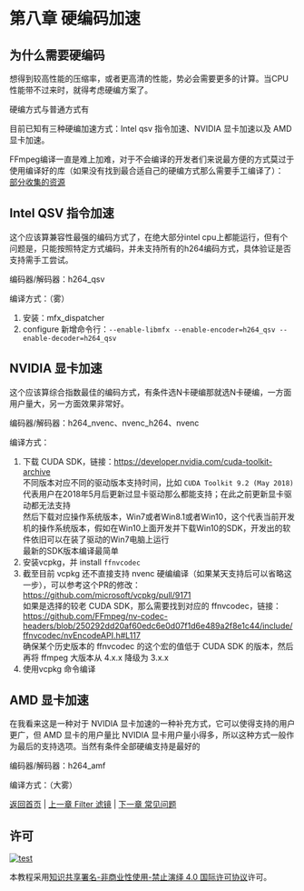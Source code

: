 # 第八章 硬编码加速

## 为什么需要硬编码

想得到较高性能的压缩率，或者更高清的性能，势必会需要更多的计算。当CPU性能带不过来时，就得考虑硬编方案了。

硬编方式与普通方式有

目前已知有三种硬编加速方式：Intel qsv 指令加速、NVIDIA 显卡加速以及 AMD 显卡加速。

FFmpeg编译一直是难上加难，对于不会编译的开发者们来说最方便的方式莫过于使用编译好的库（如果没有找到最合适自己的硬编方式那么需要手工编译了）：  
[部分收集的资源](../assets/build/)

## Intel QSV 指令加速

这个应该算兼容性最强的编码方式了，在绝大部分intel cpu上都能运行，但有个问题是，只能按照特定方式编码，并未支持所有的h264编码方式，具体验证是否支持需手工尝试。

编码器/解码器：h264_qsv

编译方式：（雾）

1. 安装：mfx_dispatcher
2. configure 新增命令行：`--enable-libmfx --enable-encoder=h264_qsv --enable-decoder=h264_qsv`

## NVIDIA 显卡加速

这个应该算综合指数最佳的编码方式，有条件选N卡硬编那就选N卡硬编，一方面用户量大，另一方面效果非常好。

编码器/解码器：h264_nvenc、nvenc_h264、nvenc

编译方式：

1. 下载 CUDA SDK，链接：<https://developer.nvidia.com/cuda-toolkit-archive>  
  不同版本对应不同的驱动版本支持时间，比如 `CUDA Toolkit 9.2 (May 2018)` 代表用户在2018年5月后更新过显卡驱动那么都能支持；在此之前更新显卡驱动都无法支持  
  然后下载对应操作系统版本，Win7或者Win8.1或者Win10，这个代表当前开发机的操作系统版本，假如在Win10上面开发并下载Win10的SDK，开发出的软件依旧可以在装了驱动的Win7电脑上运行  
  最新的SDK版本编译最简单
2. 安装vcpkg，并 install `ffnvcodec`
3. 截至目前 vcpkg 还不直接支持 nvenc 硬编编译（如果某天支持后可以省略这一步），可以参考这个PR的修改：<https://github.com/microsoft/vcpkg/pull/9171>  
  如果是选择的较老 CUDA SDK，那么需要找到对应的 ffnvcodec，链接：<https://github.com/FFmpeg/nv-codec-headers/blob/250292dd20af60edc6e0d07f1d6e489a2f8e1c44/include/ffnvcodec/nvEncodeAPI.h#L117>  
  确保某个历史版本的 ffnvcodec 的这个宏的值低于 CUDA SDK 的版本，然后再将 ffmpeg 大版本从 4.x.x 降级为 3.x.x
4. 使用vcpkg 命令编译

## AMD 显卡加速

在我看来这是一种对于 NVIDIA 显卡加速的一种补充方式，它可以使得支持的用户更广，但 AMD 显卡的用户量比 NVIDIA 显卡用户量小得多，所以这种方式一般作为最后的支持选项。当然有条件全部硬编支持是最好的

编码器/解码器：h264_amf

编译方式：（大雾）

[返回首页](../README.md) | [上一章 Filter 滤镜](./07_filter.md) | [下一章 常见问题](./09_FAQ.md)

## 许可

[![test](https://i.creativecommons.org/l/by-nc-nd/4.0/80x15.png)](http://creativecommons.org/licenses/by-nc-nd/4.0/)

本教程采用[知识共享署名-非商业性使用-禁止演绎 4.0 国际许可协议](http://creativecommons.org/licenses/by-nc-nd/4.0/)许可。
